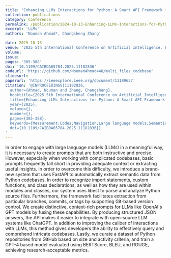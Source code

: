 ```yaml
---
title: "Enhancing LLMs Interactions for Python: A Smart API Framework for Extracting and Utilizing Semantic Code Information"
collection: publications
category: Conference
permalink: /publication/2024-10-13-Enhancing-LLMs-Interactions-for-Python-A-Smart-API-Framework-for-Extracting-and-Utilizing-Semantic-Code-Information.md
excerpt: 'LLMs'
authors: 'Nouman Ahmad*, Changsheng Zhang'

date: 2025-10-13
venue: '2025 5th International Conference on Artificial Intelligence, Big Data and Algorithms (CAIBDA)'
volume:
issue:
pages: '385-388'
doi: '10.1109/CAIBDA65784.2025.11182836'
codeurl: 'https://github.com/NoumanAhmad448/multi_files_codebase'
slidesurl:
paperurl: 'https://ieeexplore.ieee.org/document/11189637'
citation: '@INPROCEEDINGS{11182836,
  author={Ahmad, Nouman and Zhang, Changsheng},
  booktitle={2025 5th International Conference on Artificial Intelligence, Big Data and Algorithms (CAIBDA)}, 
  title={Enhancing LLMs Interactions for Python: A Smart API Framework for Extracting and Utilizing Semantic Code Information}, 
  year={2025},
  volume={},
  number={},
  pages={385-388},
  keywords={Measurement;Codes;Navigation;Large language models;Semantics;Manuals;Metadata;Data mining;Prompt engineering;Software development management;Prompt Engineering;Semantic Code Analysis;LLM Interactions},
  doi={10.1109/CAIBDA65784.2025.11182836}}
'
---
```


In order to engage with large language models (LLMs) in a meaningful way, it is necessary to create prompts that are both instructive and precise. However, especially when working with complicated codebases, basic prompts frequently fall short in providing adequate context or extracting useful insights. In order to overcome this difficulty, we introduce a brand-new system that uses FastAPI to automatically extract semantic data from Python codebases. In order to recognize import statements, custom functions, and class declarations, as well as how they are used within modules and classes, our system uses libest to parse and analyze Python source files. Furthermore, the framework facilitates extraction from particular branches, commits, or tags by supporting Git-based version control. We create distinctive, context-rich prompts for LLMs like OpenAI's GPT models by fusing these capabilities. By producing structured JSON answers, the API makes it easier to integrate with open-source LLM systems like ChatGPT. In addition to improving the caliber of interactions with LLMs, this method gives developers the ability to effectively query and comprehend intricate codebases. Lastly, we curate a dataset of Python repositories from GitHub based on size and activity criteria, and train a GPT-4 based model evaluated using BERTScore, BLEU, and ROUGE, achieving research-acceptable metrics.


